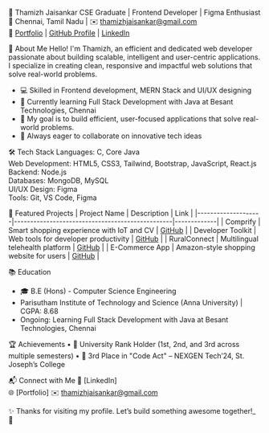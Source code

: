 🌟 Thamizh Jaisankar
 CSE Graduate | Frontend Developer | Figma Enthusiast 
📍 Chennai, Tamil Nadu | ✉️ thamizhjaisankar@gmail.com  
🔗 [Portfolio](https://portfolio-fawn-beta-24.vercel.app/) | [GitHub Profile](https://github.com/Thamizhjaisankar-git) | [LinkedIn](www.linkedin.com/in/thamizhjaisankar)

👋 About Me
Hello! I'm Thamizh, an efficient and dedicated web developer passionate about building scalable, intelligent and user-centric applications. I specialize in creating clean, responsive and impactful web solutions that solve real-world problems.
- 💻 Skilled in Frontend development, MERN Stack and UI/UX designing
- 🧠 Currently learning Full Stack Development with Java at Besant Technologies, Chennai 
- 🎯 My goal is to build efficient, user-focused applications that solve real-world problems.
- 🔭 Always eager to collaborate on innovative tech ideas

🛠 Tech Stack
	Languages: C, Core Java  
	Web Development: HTML5, CSS3, Tailwind, Bootstrap, JavaScript, React.js  
	Backend: Node.js  
	Databases: MongoDB, MySQL  
	UI/UX Design: Figma  
	Tools: Git, VS Code, Figma  

📌 Featured Projects
| Project Name       | Description                                     | Link        |
|--------------------|-------------------------------------------------|-------------|
| Comprify           | Smart shopping experience with IoT and CV       | [GitHub](#) |
| Developer Toolkit  | Web tools for developer productivity            | [GitHub](#) |
| RuralConnect       | Multilingual telehealth platform                | [GitHub](#) |
| E-Commerce App     | Amazon-style shopping website for users         | [GitHub](#) |
 
📚 Education
- 🎓 B.E (Hons) - Computer Science Engineering 
-  Parisutham Institute of Technology and Science (Anna University) | CGPA: 8.68 
- Ongoing: Learning Full Stack Development with Java at Besant Technologies, Chennai


🏆 Achievements
•	 🥇 University Rank Holder (1st, 2nd, and 3rd across multiple semesters)
•	 🏅 3rd Place in "Code Act" – NEXGEN Tech’24, St. Joseph’s College

📬 Connect with Me
💼 [LinkedIn]  
🌐 [Portfolio] 
✉️ thamizhjaisankar@gmail.com  

✨ Thanks for visiting my profile. Let’s build something awesome together!_ 🚀
